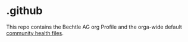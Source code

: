 # .github
This repo contains the Bechtle AG org Profile and the orga-wide default [community health files](https://docs.github.com/en/communities/setting-up-your-project-for-healthy-contributions/creating-a-default-community-health-file).
